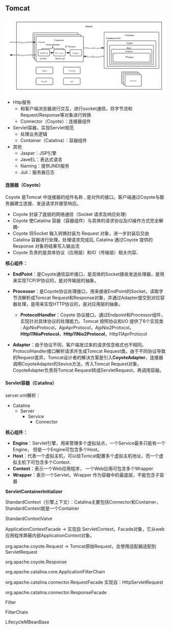 ## Tomcat

![Tomcat](./assets/Tomcat.png)



- Http服务
  - 和客户端浏览器进行交互，进行socket通信，将字节流和Request/Response等对象进行转换
  - Connector（Coyote）：连接器组件
- Servlet容器，实现Servlet规范
  - 处理业务逻辑
  - Container（Catalina）：容器组件
- 其他
  - Jasper：JSP引擎
  - JaveEL：表达式语言
  - Naming：提供JNDI服务
  - Juli：服务器日志



#### 连接器（Coyote）

Coyote 是Tomcat 中连接器的组件名称 , 是对外的接口。客户端通过Coyote与服务器建立连接、发送请求并接受响应。

- Coyote 封装了底层的网络通信（Socket 请求及响应处理）
- Coyote 使Catalina 容器（容器组件）与具体的请求协议及IO操作方式完全解耦-
- Coyote 将Socket 输入转换封装为 Request 对象，进一步封装后交由Catalina 容器进行处理，处理请求完成后, Catalina 通过Coyote 提供的Response 对象将结果写入输出流
- Coyote 负责的是具体协议（应用层）和IO（传输层）相关内容、



**核心组件：**

- **EndPoint**：是Coyote通信监听接口，是具体的Socket接收发送处理器，是用来实现TCP/IP协议的，是对传输层的抽象。

- **Processor**：是Coyote协议处理接口，用来接收EndPoint的Socket，读取字节流解析成Tomcat Request和Response对象，并通过Adapter提交到对应容器处理，是用来实现HTTP协议的，是对应用层的抽象。

  - **ProtocolHandler**：Coyote 协议接口，通过Endpoint和Processor组件，实现针对具体协议的处理能力。Tomcat 按照协议和I/O 提供了6个实现类 : AjpNioProtocol，AjpAprProtocol，AjpNio2Protocol，**Http11NioProtocol**，**Http11Nio2Protocol**，Http11AprProtocol

- **Adapter**：由于协议不同，客户端发过来的请求信息格式也不相同。ProtocolHandler接口解析请求并生成Tomcat Request类。由于不同协议导致的Request差异，Tomcat设计者的解决方案是引入**CoyoteAdapter**，连接器调用CoyoteAdapter的Sevice方法，传入Tomcat Request对象， CoyoteAdapter负责将Tomcat Request转成ServletRequest，再调用容器。

  



#### Servlet容器（Catalina）

server.xml解析：

- Catalina
  - Server
    - Service
      - Connector



**核心组件：**

- **Engine**：Servlet引擎，用来管理多个虚拟站点，一个Service最多只能有一个Engine， 但是一个Engine可包含多个Host。
- **Host**：代表一个虚拟主机，可以给Tomcat配置多个虚拟主机地址，而一个虚拟主机下可包含多个Context.
- **Context**：表示一个Web应用程序， 一个Web应用可包含多个Wrapper
- **Wrapper**：表示一个Servlet，Wrapper 作为容器中的最底层，不能包含子容器









**ServletContainerInitializer**

StandardContext（引擎上下文）：Catalina主要包括Connector和Container，StandardContext就是一个Container

StandardContextValve

ApplicationContextFacade -> 实现自 ServletContext，Facade对象，它从web应用程序屏蔽内部ApplicationContext对象。



org.apache.coyote.Request -> Tomcat原始Request，会使用适配器适配到 ServletRequest

org.apache.coyote.Response



org.apache.catalina.core.ApplicationFilterChain

org.apache.catalina.connector.RequestFacade 实现自：HttpServletRequest

org.apache.catalina.connector.ResponseFacade

Filter

FilterChain

LifecycleMBeanBase